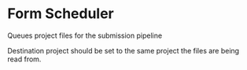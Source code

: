 # Form Scheduler

Queues project files for the submission pipeline

Destination project should be set to the same project the files are being read from.